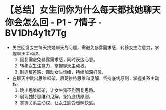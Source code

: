 # 【总结】女生问你为什么每天都找她聊天你会怎么回 - P1 - 7情子 - BV1Dh4y1t7Tg

-   男生回复女生每天找她聊天的问题，需避免暴露需求感，转移女生注意力，掌握聊天主动权。
    1.  回复需避免暴露需求感，同时表达心意。
    2.  转移女生注意力，掌握聊天主动权。
    3.  制造反差感，调动女生情绪，持续加深好感。
-   在聊天中跳出思维框架，展现独特思维和见解，坚持底线原则，掌握关系主动权。
    1.  跳出思维框架，让女生猜不到回复思路。
    2.  展现独特思维和见解，坚持底线原则。
    3.  掌握关系主动权，让女生感受暧昧快感。